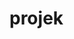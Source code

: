 # projek

<script type="text/javascript">
var setting = {
pengecualianstatus : true,
pengecualian : "google.com,twitter.com,javascript:;,mailto:",
hanyauntukstatus : false,
hanyauntuk : "githubusercontent.com", //use ::withpath for autolink specific path exampe.com/download/::withpath
path : "#?o="
};    
</script>
<script type="text/javascript" src='https://cdn.statically.io/gh/riedayme/bloggercode/master/js/autoreplacebyfeednew.js'></script>
<script src="https://www.blogger.com/feeds/5253934849671447907/posts/default?alt=json-in-script&amp;max-results=13&amp;callback=showurl"></script>
